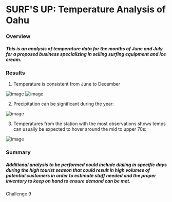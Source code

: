 # SURF'S UP: Temperature Analysis of Oahu
### Overview
##### This is an analysis of temperature data for the months of June and July for a proposed business specializing in selling surfing equipment and ice cream.
### Results
1. Temperature is consistent from June to December


![image](https://user-images.githubusercontent.com/81878169/124401738-cb89ce80-dcf0-11eb-8698-8e3ba12b3ed7.png) ![image](https://user-images.githubusercontent.com/81878169/124401748-d8a6bd80-dcf0-11eb-8c46-f5cfdea04a2e.png)


2. Precipitation can be significant during the year:



  ![image](https://user-images.githubusercontent.com/81878169/124402598-ec552280-dcf6-11eb-8ffb-6375c7a355e5.png)
 

3. Temperatures from the station with the most observations shows temps can usually be expected to hover around the mid to upper 70s:


  ![image](https://user-images.githubusercontent.com/81878169/124402789-21ae4000-dcf8-11eb-9cd3-c6bb683d3b26.png)

### Summary
##### Additional analysis to be performed could include dialing in specific days during the high tourist season that could result in high volumes of potential customers in order to estimate staff needed and the proper inventory to keep on hand to ensure demand can be met.
Challenge 9

